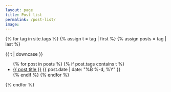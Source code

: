 ```yaml
---
layout: page
title: Post list
permalink: /post-list/
image:
---
```


<!-- 테스트용으로 만들었다. -->

<!-- 모든 태그 나열 -->
<!-- <ul class="tags">
{% for tag in site.tags %}
  {% assign t = tag | first %}
  {% assign posts = tag | last %}
  <li>{{t | downcase | replace:" ","-" }} has {{ posts | size }} posts</li>
{% endfor %}
</ul> -->

<!-- 모든 태그 밎 해당 태그가 포함된 게시물 나열 -->
{% for tag in site.tags %}
  {% assign t = tag | first %}
  {% assign posts = tag | last %}

{{ t | downcase }}
<ul>
{% for post in posts %}
  {% if post.tags contains t %}
  <li>
    <a href="{{ post.url }}">{{ post.title }}</a>
    <span class="date">{{ post.date | date: "%B %-d, %Y"  }}</span>
  </li>
  {% endif %}
{% endfor %}
</ul>
{% endfor %}